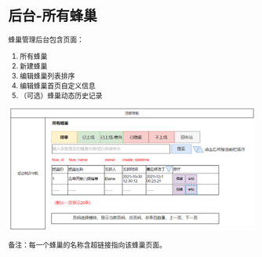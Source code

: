 # 后台-所有蜂巢

蜂巢管理后台包含页面：

1. 所有蜂巢
2. 新建蜂巢
3. 编辑蜂巢列表排序
4. 编辑蜂巢首页自定义信息
5. （可选）蜂巢动态历史记录

![](../4/manage-all-hives.png)

备注：每一个蜂巢的名称含超链接指向该蜂巢页面。
